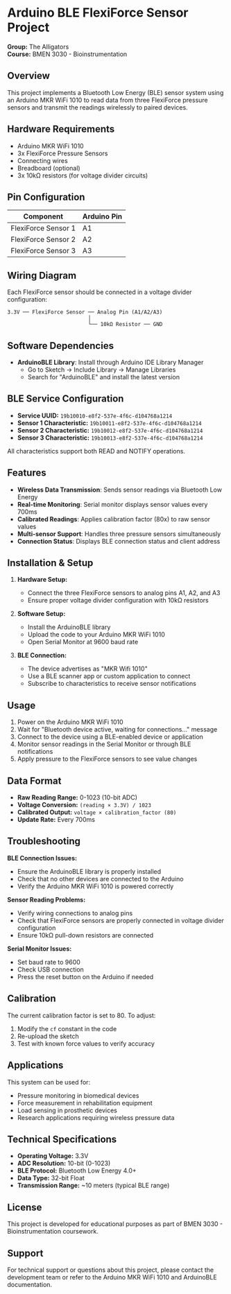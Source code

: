 # Arduino BLE FlexiForce Sensor Project

**Group:** The Alligators  
**Course:** BMEN 3030 - Bioinstrumentation

## Overview

This project implements a Bluetooth Low Energy (BLE) sensor system using an Arduino MKR WiFi 1010 to read data from three FlexiForce pressure sensors and transmit the readings wirelessly to paired devices.

## Hardware Requirements

- Arduino MKR WiFi 1010
- 3x FlexiForce Pressure Sensors
- Connecting wires
- Breadboard (optional)
- 3x 10kΩ resistors (for voltage divider circuits)

## Pin Configuration

| Component | Arduino Pin |
|-----------|-------------|
| FlexiForce Sensor 1 | A1 |
| FlexiForce Sensor 2 | A2 |
| FlexiForce Sensor 3 | A3 |

## Wiring Diagram

Each FlexiForce sensor should be connected in a voltage divider configuration:

```
3.3V ── FlexiForce Sensor ── Analog Pin (A1/A2/A3)
                          │
                          └── 10kΩ Resistor ── GND
```

## Software Dependencies

- **ArduinoBLE Library**: Install through Arduino IDE Library Manager
  - Go to Sketch → Include Library → Manage Libraries
  - Search for "ArduinoBLE" and install the latest version

## BLE Service Configuration

- **Service UUID:** `19b10010-e8f2-537e-4f6c-d104768a1214`
- **Sensor 1 Characteristic:** `19b10011-e8f2-537e-4f6c-d104768a1214`
- **Sensor 2 Characteristic:** `19b10012-e8f2-537e-4f6c-d104768a1214`
- **Sensor 3 Characteristic:** `19b10013-e8f2-537e-4f6c-d104768a1214`

All characteristics support both READ and NOTIFY operations.

## Features

- **Wireless Data Transmission**: Sends sensor readings via Bluetooth Low Energy
- **Real-time Monitoring**: Serial monitor displays sensor values every 700ms
- **Calibrated Readings**: Applies calibration factor (80x) to raw sensor values
- **Multi-sensor Support**: Handles three pressure sensors simultaneously
- **Connection Status**: Displays BLE connection status and client address

## Installation & Setup

1. **Hardware Setup:**
   - Connect the three FlexiForce sensors to analog pins A1, A2, and A3
   - Ensure proper voltage divider configuration with 10kΩ resistors

2. **Software Setup:**
   - Install the ArduinoBLE library
   - Upload the code to your Arduino MKR WiFi 1010
   - Open Serial Monitor at 9600 baud rate

3. **BLE Connection:**
   - The device advertises as "MKR Wifi 1010"
   - Use a BLE scanner app or custom application to connect
   - Subscribe to characteristics to receive sensor notifications

## Usage

1. Power on the Arduino MKR WiFi 1010
2. Wait for "Bluetooth device active, waiting for connections..." message
3. Connect to the device using a BLE-enabled device or application
4. Monitor sensor readings in the Serial Monitor or through BLE notifications
5. Apply pressure to the FlexiForce sensors to see value changes

## Data Format

- **Raw Reading Range:** 0-1023 (10-bit ADC)
- **Voltage Conversion:** `(reading × 3.3V) / 1023`
- **Calibrated Output:** `voltage × calibration_factor (80)`
- **Update Rate:** Every 700ms

## Troubleshooting

**BLE Connection Issues:**
- Ensure the ArduinoBLE library is properly installed
- Check that no other devices are connected to the Arduino
- Verify the Arduino MKR WiFi 1010 is powered correctly

**Sensor Reading Problems:**
- Verify wiring connections to analog pins
- Check that FlexiForce sensors are properly connected in voltage divider configuration
- Ensure 10kΩ pull-down resistors are connected

**Serial Monitor Issues:**
- Set baud rate to 9600
- Check USB connection
- Press the reset button on the Arduino if needed

## Calibration

The current calibration factor is set to 80. To adjust:
1. Modify the `cf` constant in the code
2. Re-upload the sketch
3. Test with known force values to verify accuracy

## Applications

This system can be used for:
- Pressure monitoring in biomedical devices
- Force measurement in rehabilitation equipment
- Load sensing in prosthetic devices
- Research applications requiring wireless pressure data

## Technical Specifications

- **Operating Voltage:** 3.3V
- **ADC Resolution:** 10-bit (0-1023)
- **BLE Protocol:** Bluetooth Low Energy 4.0+
- **Data Type:** 32-bit Float
- **Transmission Range:** ~10 meters (typical BLE range)

## License

This project is developed for educational purposes as part of BMEN 3030 - Bioinstrumentation coursework.

## Support

For technical support or questions about this project, please contact the development team or refer to the Arduino MKR WiFi 1010 and ArduinoBLE documentation.